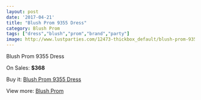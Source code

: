 ```yaml
---
layout: post
date: '2017-04-21'
title: "Blush Prom 9355 Dress"
category: Blush Prom
tags: ["dress","blush","prom","brand","party"]
image: http://www.lustparties.com/12473-thickbox_default/blush-prom-9355-dress.jpg
---
```

Blush Prom 9355 Dress

On Sales: **$368**
<a href="https://www.lustparties.com/en/blush-prom/4641-blush-prom-9355-dress.html"><amp-img layout="responsive" width="600" height="600" src="//www.lustparties.com/12473-thickbox_default/blush-prom-9355-dress.jpg" alt="Blush Prom 9355 Dress 0" /></a>

Buy it: [Blush Prom 9355 Dress](https://www.lustparties.com/en/blush-prom/4641-blush-prom-9355-dress.html "Blush Prom 9355 Dress")

View more: [Blush Prom](https://www.lustparties.com/en/25-blush-prom "Blush Prom")